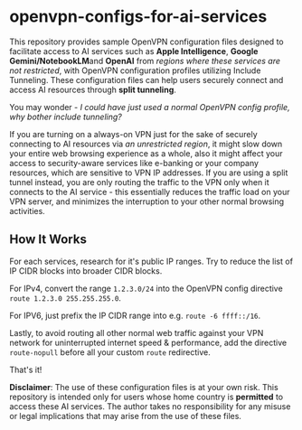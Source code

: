 # openvpn-configs-for-ai-services

This repository provides sample OpenVPN configuration files designed to facilitate access to AI services such as **Apple Intelligence**, **Google Gemini/NotebookLM**and **OpenAI** from *regions where these services are not restricted*, with OpenVPN configuration profiles utilizing Include Tunneling. These configuration files can help users securely connect and access AI resources through **split tunneling**.

You may wonder - *I could have just used a normal OpenVPN config profile, why bother include tunneling?* 

If you are turning on a always-on VPN just for the sake of securely connecting to AI resources via *an unrestricted region*, it might slow down your entire web browsing experience as a whole, also it might affect your access to security-aware services like e-banking or your company resources, which are sensitive to VPN IP addresses. If you are using a split tunnel instead, you are only routing the traffic to the VPN only when it connects to the AI service - this essentially reduces the traffic load on your VPN server, and minimizes the interruption to your other normal browsing activities.

## How It Works

For each services, research for it's public IP ranges. Try to reduce the list of IP CIDR blocks into broader CIDR blocks.

For IPv4, convert the range `1.2.3.0/24` into the OpenVPN config directive `route 1.2.3.0 255.255.255.0`.

For IPV6, just prefix the IP CIDR range into e.g. `route -6 ffff::/16`.

Lastly, to avoid routing all other normal web traffic against your VPN network for uninterrupted internet speed & performance, add the directive `route-nopull` before all your custom `route` redirective.

That's it!

**Disclaimer**: The use of these configuration files is at your own risk. This repository is intended only for users whose home country is **permitted** to access these AI services. The author takes no responsibility for any misuse or legal implications that may arise from the use of these files.

